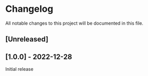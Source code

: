 # Changelog
All notable changes to this project will be documented in this file.

## [Unreleased]

## [1.0.0] - 2022-12-28
Initial release
